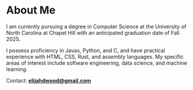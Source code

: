 # About Me

<p>I am currently pursuing a degree in Computer Science at the University of North Carolina at Chapel Hill with an anticipated graduation date of Fall 2025.</p> 
<p>I possess proficiency in Javas, Python, and C, and have practical experience with HTML, CSS, Rust, and assembly languages. My specific areas of interest include software engineering, data science, and machine learning.</p>

Contact: **elijahdwood@gmail.com**
